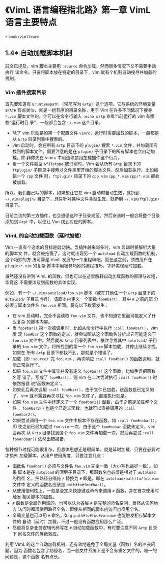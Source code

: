 # 《VimL 语言编程指北路》第一章 VimL 语言主要特点
`+` `book/vimllearn`

## 1.4\* 自动加载脚本机制

前文已提及，vim 脚本主要用 `:source` 命令加载，然而很多情况下又不需要手动执行
该命令。只要将脚本放在特定的目录下，vim 就有个机制自动搜寻并加载的机制。

### Vim 插件搜索目录

首先要知道有 `&runtimepath` （常简写为 `&rtp`）这个选项。它与系统的环境变量
`$PATH` 有点类似，就是一组有序的目录名称，用于 Vim 在许多不同情况下搜寻 `*.vim` 
脚本文件的。你可以在命令行输入 `:echo &rtp` 查看当前运行的 vim 有哪些“运行时目
录”，一般都会包含 `~/.vim` 这个目录。

* 除了 vim 启动是的第一个配置文件 `vimrc`，运行时需要加载的脚本，一般都是从
  `&rtp` 目录列表中搜索的。
* vim 启动时，会在所有 `&rtp` 目录下的 `plugin/` 搜索 `*.vim` 文件，并加载所有
  找到的脚本文件。需要注意的是在 `plugin/` 子目录下的所有脚本也会自动加载。除
  非你先在 vimrc 中用选项禁用加载插件这个行为。
* 当一个文件类型 `&filetype` 被识别时，Vim 会从所有 `&rtp` 目录下的 `ftplugin/` 
  子目录中搜索以文件类型开始的脚本文件，然后加载执行。比如编辑一个 `cpp` 文件
  时，`ftplugin/` 目录下的 `cpp.vim` `cpp_*.vim` `cpp/*.vim` 都会被加载。

所以，我们自己写的脚本，如果想让它在 vim 启动时自动生效，就扔到
`~/.vim/plugin/` 目录下，想只针对某种文件类型生效，就扔到 `~/.vim/ftplugin/`
目录下。

目前主流的第三方插件，也会遵循这种子目录规范，然后安装时一般会将整个目录添加到
`&rpt` 中，以便让 Vim 找到对应的脚本。

### VimL 的自动加载函数（延时加载）

Vim 一直有个追求的目标是启动快。当插件越来越多时，vim 启动时要解析大量的脚本文
件，就会被拖慢了。这时就出现另一个 `autoload` 自动加载函数的机制，这个巧妙的方
法可算是 VimL 发展的一个里程碑吧。而在这之前，须由用户在 `plugin/*.vim` 的复杂
脚本中用极具巧妙的编程技巧，才好实现延时加载。

虽然还没有讲到 VimL 的函数，但也可以在这里解释自动加载函数的原理与过程，毕竟这
不需要涉及到函数的具体实现。

例如，有一个 `~/.vim/autoload/foo.vim` 脚本（或在其他任一个 `&rtp` 目录下的 
`autoload/` 子目录也行），该脚本内定义一个函数 `foo#bar()`，其中 `#` 之前的部
分必须与脚本文件名 `foo.vim` 相同。将有以下故事发生：

* 在 vim 启动时，完全不会读取 `foo.vim` 文件，也不知道它里面可能定义了什么复杂
  的脚本内容。
* 当 `foo#bar()` 第一次被调用时，比如从命令行中执行 `:call foo#bar()`，vim 发
  现 `foo#bar` 这个函数的定义，就会试图从这个函数名分析出它可能定义于 `foo.vim`
  文件中。然后就从 `&rtp` 目录列表中，依次寻找其中 `autoload/` 子目录的
  `foo.vim` 文件。将所找到的第一个 `foo.vim` 脚本加载，并停止继续寻找。如果在
  所有 `&rtp` 目录下都找不到，那就是个错误了。
* 加载（即 `:source`）完 `foo.vim` ，再次响应 `:call foo#bar()` 的函数调用，就
  能正常执行了。
* 如果 `foo.vim` 文件中其实并没有定义 `foo#bar()` 这个函数，比如手误把函数名写
  错了，写成了 `foo#Bar()`，则 vim 在二次尝试执行 `:call foo#bar()` 时依然报错
  说“函数未定义”。
* 如果此后再次调用 `:call foo#bar()`，由于文件已加载，该函数是已定义的了，vim
  就不需要再次寻找 `foo.vim` 文件了，直接执行就是。
* 如果 `foo.vim` 文件中还定义了一个 `foo#bar2()` 函数，由于之前是加载整个文件
  ，`foo#bar2()` 也是个已定义函数，也就可以直接调用的 `:call foo#bar2()`。
* 如果尝试调用一个 `foo.vim` 文件中根本不存在函数，如 `:call foo#nobar()`。即
  使之前已经加载过 `foo.vim` 一次，由于这个 `foo#nobar` 函数未定义，vim 会再次
  从 `&rtp` 目录找到这个 `foo.vim` 文件再加载一次，然后再尝试 `:call
  foo#nobar()` 依然出错报错。

各种细节过程可能很复杂，但总体思想还是很简单，就是延时加载，只要在必要时才额外
加载脚本。从用户使用角度，只要注意几点：

* 函数名 `foo#bar()` 必须与文件名 `foo.vim` 完全一致（大小写也最好一致）。如果
  脚本是在 `autoload` 的深层子目录下，那函数名也必须是相对于 `autoload` 的路径
  名，把路径分隔符 `/` 替换为 `#` 即是。即在 `autoload/path/to/foo.vim` 文件中
  定义的函数名应该是 `path#to#foo#bar()`。
* 从使用便利性上，一般是会定义快捷键或命令来调用 `#` 函数，并在首次使用时触发
  相关脚本的加载。
* `#` 函数是全局作用域的，也可以认为各层 `#` 是完整的命名空间，当然从任何地方
  访问时都须使用路径全名，即使从相同的脚本内访问也须用全名。
* 全局变量也可以用 `#` 命名，如 `g:path#to#foo#varname` 也能触发相应脚本文件的
  自动（延时）加载，不过一般没有函数应用那么广泛。
* 尽量将复杂业务逻辑代码写在 `#` 自动加载函数中，有时要注意不同 `&rtp` 目录下
  同名文件的屏蔽效应。

利用 VimL 的这个自动加载机制，还有效地避免了全局变量（函数）名的冲突问题，因为
函数名包含了路径名，而一般文件系统下是不会有重名文件的。唯一的问题是，这个函数
名有点长。

